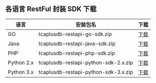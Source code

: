 
## 各语言 RestFul 封装 SDK 下载

| 语言       | 安装包名                             | 下载                                                         |
| ---------- | ------------------------------------ | ------------------------------------------------------------ |
| GO         | tcaplusdb-restapi-go-sdk.zip         | [下载](https://tcaplusdb.tencent.com/UserGuide/07TcaplusDB%E4%B8%8B%E8%BD%BD%E4%B8%AD%E5%BF%83/RESTfulAPI%E5%90%84%E8%AF%AD%E8%A8%80%E7%A4%BA%E4%BE%8B%E4%B8%8B%E8%BD%BD.html) |
| Java       | tcaplusdb-restapi-java-sdk.zip       | [下载](https://tcaplusdb.tencent.com/UserGuide/07TcaplusDB%E4%B8%8B%E8%BD%BD%E4%B8%AD%E5%BF%83/RESTfulAPI%E5%90%84%E8%AF%AD%E8%A8%80%E7%A4%BA%E4%BE%8B%E4%B8%8B%E8%BD%BD.html) |
| PHP        | tcaplusdb-restapi-php-sdk.zip        | [下载](https://tcaplusdb.tencent.com/UserGuide/07TcaplusDB%E4%B8%8B%E8%BD%BD%E4%B8%AD%E5%BF%83/RESTfulAPI%E5%90%84%E8%AF%AD%E8%A8%80%E7%A4%BA%E4%BE%8B%E4%B8%8B%E8%BD%BD.html) |
| Python 2.x | tcaplusdb-restapi-python-sdk-2.x.zip | [下载](https://tcaplusdb.tencent.com/UserGuide/07TcaplusDB%E4%B8%8B%E8%BD%BD%E4%B8%AD%E5%BF%83/RESTfulAPI%E5%90%84%E8%AF%AD%E8%A8%80%E7%A4%BA%E4%BE%8B%E4%B8%8B%E8%BD%BD.html) |
| Python 3.x | tcaplusdb-restapi-python-sdk-3.x.zip | [下载](https://tcaplusdb.tencent.com/UserGuide/07TcaplusDB%E4%B8%8B%E8%BD%BD%E4%B8%AD%E5%BF%83/RESTfulAPI%E5%90%84%E8%AF%AD%E8%A8%80%E7%A4%BA%E4%BE%8B%E4%B8%8B%E8%BD%BD.html) |

